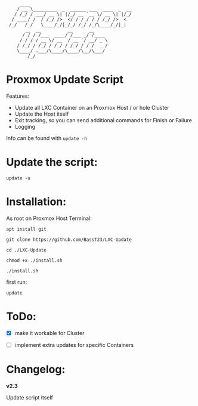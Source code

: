 ```
     ____
    / __ \_________  _  ______ ___  ____  _  __
   / /_/ / ___/ __ \| |/_/ __ `__ \/ __ \| |/_/
  / ____/ /  / /_/ />  </ / / / / / /_/ />  <
 /_/   /_/   \____/_/|_/_/ /_/ /_/\____/_/|_|
       __  __          __      __
      / / / /___  ____/ /___ _/ /____
     / / / / __ \/ __  / __ `/ __/ _ \
    / /_/ / /_/ / /_/ / /_/ / /_/  __/
    \____/ .___/\____/\____/\__/\___/
        /_/
```


Proxmox Update Script
=====================

Features:
- Update all LXC Container on an Proxmox Host / or hole Cluster
- Update the Host itself
- Exit tracking, so you can send additional commands for Finish or Failure 
- Logging

Info can be found with `update -h`


**Update the script:**
======================
`update -u`


**Installation:**
=================
As root on Proxmox Host Terminal:
```
apt install git
```
```
git clone https://github.com/BassT23/LXC-Update
```
```
cd ./LXC-Update
```
```
chmod +x ./install.sh
```
```
./install.sh
```
first run:
```
update
```

ToDo:
=====
- [x] make it workable for Cluster
- [ ] implement extra updates for specific Containers


Changelog:
==========
**v2.3**

Update script itself
